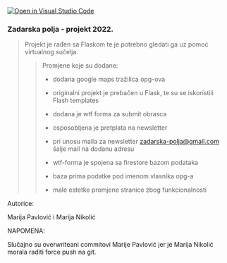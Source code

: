 [![Open in Visual Studio Code](https://classroom.github.com/assets/open-in-vscode-f059dc9a6f8d3a56e377f745f24479a46679e63a5d9fe6f495e02850cd0d8118.svg)](https://classroom.github.com/online_ide?assignment_repo_id=6994718&assignment_repo_type=AssignmentRepo)

### Zadarska polja - projekt 2022.

> Projekt je rađen sa Flaskom te je potrebno gledati ga uz pomoć virtualnog sučelja.
>
>> Promjene koje su dodane:
>>
>> - dodana google maps tražilica opg-ova
>>
>> - originalni projekt je prebačen u Flask, te su se iskoristili Flash templates
>>
>> - dodana je wtf forma za submit obrasca
>>
>> - osposobljena je pretplata na newsletter
>>
>> - pri unosu maila za newsletter zadarska-polja@gmail.com šalje mail na dodanu adresu
>>
>> - wtf-forma je spojena sa firestore bazom podataka
>>
>> - baza prima podatke pod imenom vlasnika opg-a
>>
>> - male estetke promjene stranice zbog funkcionalnosti

  
  
Autorice:

Marija Pavlović i Marija Nikolić  


NAPOMENA:

Slučajno su overwriteani commitovi Marije Pavlović jer je Marija Nikolić morala raditi force push na git.
